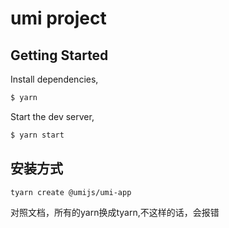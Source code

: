 # umi project

## Getting Started

Install dependencies,

```bash
$ yarn
```

Start the dev server,

```bash
$ yarn start
```
## 安装方式

```bash
tyarn create @umijs/umi-app
```
对照文档，所有的yarn换成tyarn,不这样的话，会报错